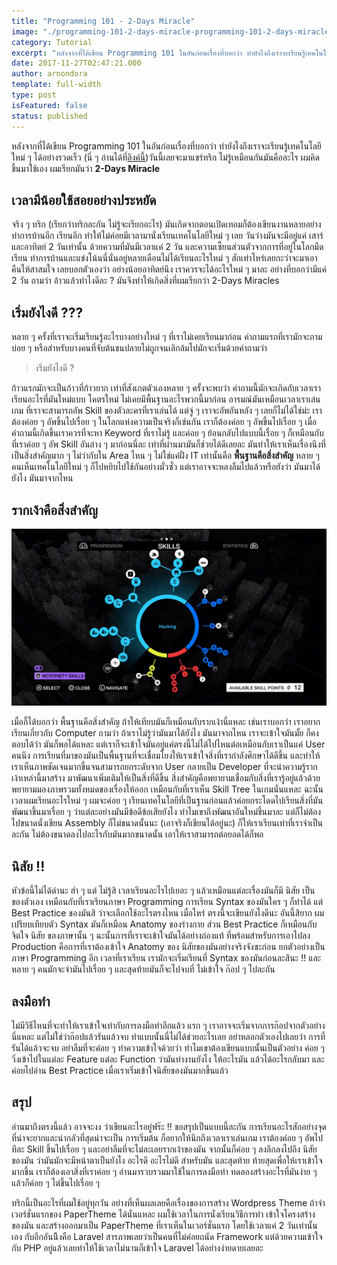 ```yaml
---
title: "Programming 101 - 2-Days Miracle"
image: "./programming-101-2-days-miracle-programming-101-2-days-miracle-signed.png"
category: Tutorial
excerpt: "หลังจากที่ได้เขียน Programming 101 ในอันก่อนเรื่องที่บอกว่า ทำยังไงถึงเราจะเรียนรู้เทคโนโลยีใหม่ ๆ ได้อย่างรวดเร็ว"
date: 2017-11-27T02:47:21.000
author: arnondora
template: full-width
type: post
isFeatured: false
status: published
---
```


หลังจากที่ได้เขียน Programming 101 ในอันก่อนเรื่องที่บอกว่า ทำยังไงถึงเราจะเรียนรู้เทคโนโลยีใหม่ ๆ ได้อย่างรวดเร็ว (นี่ ๆ อ่านได้ที่[ลิงค์นี้][0])วันนี้เลยจะมาแชร์ทริก ไม่รู้เหมือนกันมันคืออะไร ผมคิดขึ้นมาใช้เอง ผมเรียกมันว่า **2-Days Miracle**

## เวลามีน้อยใช้สอยอย่างประหยัด

จริง ๆ ทริก (เรียกว่าทริกละกัน ไม่รู้จะเรียกอะไร) มันเกิดจากตอนเปิดเทอมก็ต้องเขียนงานหลายอย่าง ทำการบ้านอีก เรียนอีก ทำให้ไม่ค่อยมีเวลามานั่งเรียนเทคโนโลยีใหม่ ๆ เลย วันว่างมันจะมีอยู่แค่ เสาร์ และอาทิตย์ 2 วันเท่านั้น ด้วยความที่มันมีเวลาแค่ 2 วัน และความเซี้ยนส่วนตัวจากการที่อยู่ในโลกมืดเรียน ทำการบ้านและแข่งโน้นนี่นั่นอยู่หลายเดือนไม่ได้เรียนอะไรใหม่ ๆ สักเท่าไหร่เลยกะว่าจะมาเอาคืนให้สาสมใจ เลยบอกตัวเองว่า อย่างน้อยอาทิตย์นึง เราควรจะได้อะไรใหม่ ๆ มาละ อย่างที่บอกว่ามีแค่ 2 วัน ถามว่า อ้าวแล้วทำไงดีละ ? มันจึงทำให้เกิดสิ่งที่ผมเรียกว่า 2-Days Miracles

## เริ่มยังไงดี ???

หลาย ๆ ครั้งที่เราจะเริ่มเรียนรู้อะไรบางอย่างใหม่ ๆ ที่เราไม่เคยเรียนมาก่อน คำถามแรกที่เรามักจะถามบ่อย ๆ หรือสำหรับบางคนที่จับต้นชนปลายไม่ถูกจนเลิกล้มไปมักจะเริ่มด้วยคำถามว่า
>
> เริ่มยังไงดี ?

ก้าวแรกมักจะเป็นก้าวที่ก้าวยาก เท่าที่สังเกตตัวเองหลาย ๆ ครั้งจะพบว่า คำถามนี้มักจะเกิดกับเวลาเราเรียนอะไรที่มันใหม่แบบ โคตรใหม่ ไม่เคยมีพื้นฐานอะไรพวกนี้มาก่อน อารมณ์มันเหมือนเวลาเราเล่นเกม ที่เราจะสามารถอัพ Skill ของตัวละครที่เราเล่นได้ แต่จู่ ๆ เราจะอัพอันหลัง ๆ เลยก็ไม่ได้ใช่ม่ะ เราต้องค่อย ๆ อัพขึ้นไปเรื่อย ๆ ในโลกแห่งความเป็นจริงก็เช่นกัน เราก็ต้องค่อย ๆ อัพขึ้นไปเรื่อย ๆ เมื่อคำถามนี้เกิดขึ้นเราควรที่จะหา Keyword ที่เราไม่รู้ และค่อย ๆ ย้อนกลับไปแบบนี้เรื่อย ๆ ก็เหมือนกับที่เราค่อย ๆ อัพ Skill อันล่าง ๆ มาก่อนนี่ละ เท่าที่ผ่านมามันก็ช่วยได้ดีเลยละ มันทำให้เราเห็นเรื่องนึงที่เป็นสิ่งสำคัญมาก ๆ ไม่ว่ากับใน Area ไหน ๆ ไม่ใช่แค่ฝั่ง IT เท่านั้นคือ **พื้นฐานคือสิ่งสำคัญ** หลาย ๆ คนเห็นเทคโนโลยีใหม่ ๆ ก็ไปหยิบไปใช้กันอย่างมั่วซั่ว แต่เราอาจจะหลงลืมไปแล้วหรือยังว่า มันมาได้ยังไง มันมาจากไหน

## รากเง้าคือสิ่งสำคัญ

![](./programming-101-2-days-miracle-maxresdefault.jpg)

เมื่อกี้ได้บอกว่า พื้นฐานคือสิ่งสำคัญ ถ้าให้เทียบมันก็เหมือนกับรากเง้านี่แหละ เช่นเราบอกว่า เราอยากเรียนเกี่ยวกับ Computer ถามว่า ถ้าเราไม่รู้ว่ามันมาได้ยังไง มันมาจากไหน เราจะเข้าใจมันมั้ย ก็คงตอบได้ว่า มันก็พอได้แหละ แต่เราก็จะเข้าใจมันอยู่แค่ตรงนี้ไม่ได้ไปไหนต่อเหมือนกับเราเป็นแค่ User คนนึง การเรียนที่มาของมันเป็นพื้นฐานที่จะเชื่อมโยงให้เราเข้าใจสิ่งที่เรากำลังศึกษาได้ดีขึ้น และทำให้เราเห็นภาพชัดเจนมากขึ้นจนสามารถยกระดับจาก User กลายเป็น Developer ที่จะนำความรู้รากเง้าเหล่านี้มาสร้าง มาพัฒนาเพิ่มเติมให้เป็นสิ่งที่ดีขึ้น สิ่งสำคัญคือพยายามเชื่อมกับสิ่งที่เรารู้อยู่แล้วด้วย พยายามมองภาพรวมทั้งหมดของเรื่องให้ออก เหมือนกับที่เราเห็น Skill Tree ในเกมนั่นแหละ ฉะนั้นเวลาผมเรียนอะไรใหม่ ๆ ผมจะค่อย ๆ เรียนเทคโนโลยีที่เป็นฐานก่อนแล้วค่อยกระโดดไปเรียนสิ่งที่มันพัฒนาขึ้นมาเรื่อย ๆ ว่าแต่ละอย่างมันมีข้อดีข้อเสียยังไง ทำไมเขาถึงพัฒนาอันใหม่ขึ้นมาละ แต่ก็ไม่ต้องไปขนาดนั่งเขียน Assembly ก็ไม่ขนาดนั้นนะ (เอาจริงก็เขียนได้อยู่นะ) ก็ให้เราเรียนเท่าที่เราจำเป็นละกัน ไม่ต้องขนาดลงไปอะไรกับมันมากขนาดนั้น เอาให้เราสามารถต่อยอดได้ก็พอ

## นิสัย !!

หัวข้อนี้ไม่ได้ด่านะ ฮ่า ๆ แต่ ไม่รู้สิ เวลาเรียนอะไรไปเยอะ ๆ แล้วเหมือนแต่ละเรื่องมันก็มี นิสัย เป็นของตัวเอง เหมือนกับที่เราเรียนภาษา Programming การเรียน Syntax ของมันใคร ๆ ก็ทำได้ แต่ Best Practice ของมันสิ ว่าจะเลือกใช้อะไรตรงไหน เมื่อไหร่ ตรงนี้จะเขียนยังไงดีนะ อันนี้สิยาก ผมเปรียบเทียบตัว Syntax มันก็เหมือน Anatomy ของร่างกาย ส่วน Best Practice ก็เหมือนกับ จิตใจ นิสัย ของภาษานั้น ๆ ฉะนั้นการที่เราจะเข้าใจมันได้อย่างถ่องแท้ ที่พร้อมสำหรับการเอาไปลง Production คือการที่เราต้องเข้าใจ Anatomy ของ นิสัยของมันอย่างจริงจังซะก่อน ยกตัวอย่างเป็นภาษา Programming อีก เวลาที่เราเรียน เรามักจะเริ่มเรียนที่ Syntax ของมันก่อนละสินะ !! และหลาย ๆ คนมักจะจำมันไปเรื่อย ๆ และสุดท้ายมันก็จะไปจบที่ ไม่เข้าใจ ก๊อป ๆ ไปละกัน

## ลงมือทำ

ไม่มีวิธีไหนที่จะทำให้เราเข้าใจเท่ากับการลงมือทำอีกแล้ว แรก ๆ เราอาจจะเริ่มจากการก๊อปจากตัวอย่างนี่แหละ แต่ไม่ใช่ว่าก๊อปแล้วรันแล้วจบ ทำแบบนั้นนี่ไม่ได้ช่วยอะไรเลย อย่าหลอกตัวเองไปเลยว่า การที่รันได้แล้วจะจบ อย่าลืมที่จะค่อย ๆ ทำความเข้าใจด้วยว่า ทำไมเขาต้องเขียนแบบนั้นเป็นตัวอย่าง ค่อย ๆ วิ่งเข้าไปในแต่ละ Feature แต่ละ Function ว่ามันทำงานยังไง ให้อะไรมัน แล้วได้อะไรกลับมา และค่อยไปอ่าน Best Practice เมื่อเราเริ่มเข้าใจนิสัยของมันมากขึ้นแล้ว

## สรุป

อ่านมาถึงตรงนี้แล้ว อาจจะงง ว่าเขียนอะไรอยู่ฟร๊ะ !! ขอสรุปเป็นแบบนี้ละกัน การเรียนอะไรสักอย่างจุดที่น่าจะยากและน่ากลัวที่สุดน่าจะเป็น การเริ่มต้น ก็อยากให้นึกถึงเวลาเราเล่นเกม เราต้องค่อย ๆ อัพไปทีละ Skill ขึ้นไปเรื่อย ๆ และอย่าลืมที่จะไม่ละเลยรากเง้าของมัน จากนั้นก็ค่อย ๆ ลงลึกลงไปถึง นิสัยของมัน ว่ามันมักจะมีหน้าตาเป็นยังไง อะไรดี อะไรไม่ดี สำหรับมัน และสุดท้าย ท้ายสุดเพื่อให้เราเข้าใจมากขึ้น เราก็ต้องเอาสิ่งที่เราค่อย ๆ อ่านมารวบรวมมาใช้ในการลงมือทำ ทดลองสร้างอะไรที่มันง่าย ๆ แล้วก็ค่อย ๆ ไต่ขึ้นไปเรื่อย ๆ

ทริกนี้เป็นอะไรที่ผมใช้อยู่ทุกวัน อย่างที่เห็นผลเลยคือเรื่องของการสร้าง Wordpress Theme ถ้าจำเวอร์ชั่นแรกของ PaperTheme ได้นั่นแหละ ผมใช้เวลาในการนั่งเรียนวิธีการทำ เข้าใจโครงสร้างของมัน และสร้างออกมาเป็น PaperTheme ที่เราเห็นในเวอร์ชั่นแรก โดยใช้เวลาแค่ 2 วันเท่านั้นเอง กับอีกอันนึีงคือ Laravel สารภาพเลยว่าเป็นคนที่ไม่ค่อยถนัด Framework แต่ด้วยความเข้าใจกับ PHP อยู่แล้วเลยทำให้ใช้เวลาไม่นานก็เข้าใจ Laravel ได้อย่างง่ายดายเลยละ

[0]: https://www.arnondora.in.th/programming-101-learning-technology/

